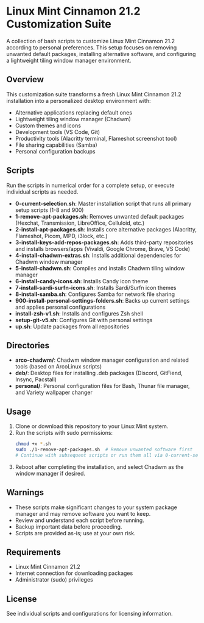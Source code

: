 # Linux Mint Cinnamon 21.2 Customization Suite

A collection of bash scripts to customize Linux Mint Cinnamon 21.2 according to personal preferences. This setup focuses on removing unwanted default packages, installing alternative software, and configuring a lightweight tiling window manager environment.

## Overview

This customization suite transforms a fresh Linux Mint Cinnamon 21.2 installation into a personalized desktop environment with:
- Alternative applications replacing default ones
- Lightweight tiling window manager (Chadwm)
- Custom themes and icons
- Development tools (VS Code, Git)
- Productivity tools (Alacritty terminal, Flameshot screenshot tool)
- File sharing capabilities (Samba)
- Personal configuration backups

## Scripts

Run the scripts in numerical order for a complete setup, or execute individual scripts as needed.

- **0-current-selection.sh**: Master installation script that runs all primary setup scripts (1-8 and 900)
- **1-remove-apt-packages.sh**: Removes unwanted default packages (Hexchat, Transmission, LibreOffice, Celluloid, etc.)
- **2-install-apt-packages.sh**: Installs core alternative packages (Alacritty, Flameshot, Picom, MPD, i3lock, etc.)
- **3-install-keys-add-repos-packages.sh**: Adds third-party repositories and installs browsers/apps (Vivaldi, Google Chrome, Brave, VS Code)
- **4-install-chadwm-extras.sh**: Installs additional dependencies for Chadwm window manager
- **5-install-chadwm.sh**: Compiles and installs Chadwm tiling window manager
- **6-install-candy-icons.sh**: Installs Candy icon theme
- **7-install-sardi-surfn-icons.sh**: Installs Sardi/Surfn icon themes
- **8-install-samba.sh**: Configures Samba for network file sharing
- **900-install-personal-settings-folders.sh**: Backs up current settings and applies personal configurations
- **install-zsh-v1.sh**: Installs and configures Zsh shell
- **setup-git-v5.sh**: Configures Git with personal settings
- **up.sh**: Update packages from all repositories

## Directories

- **arco-chadwm/**: Chadwm window manager configuration and related tools (based on ArcoLinux scripts)
- **deb/**: Desktop files for installing .deb packages (Discord, GitFiend, Insync, Pacstall)
- **personal/**: Personal configuration files for Bash, Thunar file manager, and Variety wallpaper changer

## Usage

1. Clone or download this repository to your Linux Mint system.
2. Run the scripts with sudo permissions:
   ```bash
   chmod +x *.sh
   sudo ./1-remove-apt-packages.sh  # Remove unwanted software first
   # Continue with subsequent scripts or run them all via 0-current-selection.sh
   ```
3. Reboot after completing the installation, and select Chadwm as the window manager if desired.

## Warnings

- These scripts make significant changes to your system package manager and may remove software you want to keep.
- Review and understand each script before running.
- Backup important data before proceeding.
- Scripts are provided as-is; use at your own risk.

## Requirements

- Linux Mint Cinnamon 21.2
- Internet connection for downloading packages
- Administrator (sudo) privileges

## License

See individual scripts and configurations for licensing information.

